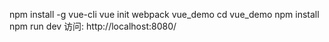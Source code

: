 npm install -g vue-cli
vue init webpack vue_demo
cd vue_demo
npm install
npm run dev
访问: http://localhost:8080/